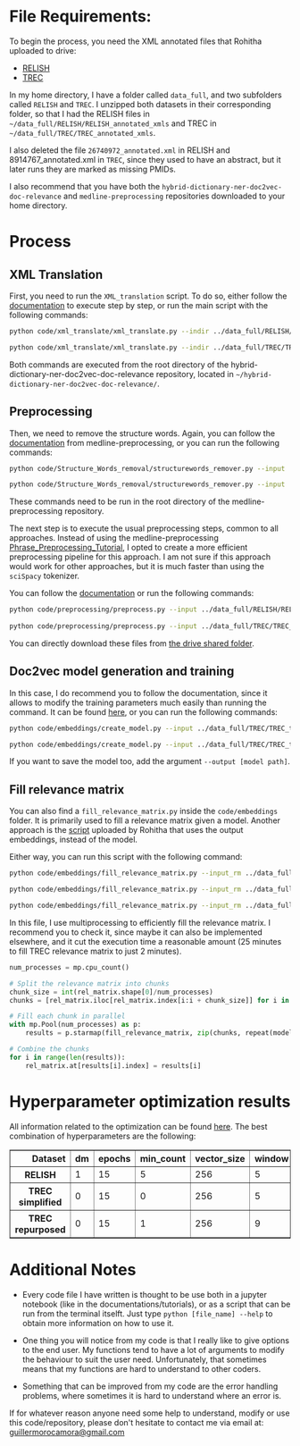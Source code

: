 # File Requirements:

To begin the process, you need the XML annotated files that Rohitha uploaded to drive:

* [RELISH](https://drive.google.com/drive/u/0/folders/1qfHIWN2ncfboqtigF3DKOFiQFFYnTWI0)
* [TREC](https://drive.google.com/drive/u/0/folders/1wQ_ys557E3E3opQUuSWSPmtltyqLALm4)

In my home directory, I have a folder called `data_full`, and two subfolders called `RELISH` and `TREC`. I unzipped both datasets in their corresponding folder, so that I had the RELISH files in `~/data_full/RELISH/RELISH_annotated_xmls` and TREC in `~/data_full/TREC/TREC_annotated_xmls`.

I also deleted the file `26740972_annotated.xml` in RELISH and 8914767_annotated.xml in `TREC`, since they used to have an abstract, but it later runs they are marked as missing PMIDs. 

I also recommend that you have both the `hybrid-dictionary-ner-doc2vec-doc-relevance` and `medline-preprocessing` repositories downloaded to your home directory.

# Process

## XML Translation
First, you need to run the `XML_translation` script. To do so, either follow the [documentation](https://github.com/zbmed-semtec/hybrid-dictionary-ner-doc2vec-doc-relevance/tree/main/docs/xml_translate) to execute step by step, or run the main script with the following commands:

```bash
python code/xml_translate/xml_translate.py --indir ../data_full/RELISH/RELISH_annotated_xmls --output ../data_full/RELISH/RELISH_documents_ann.tsv

python code/xml_translate/xml_translate.py --indir ../data_full/TREC/TREC_annotated_xmls --output ../data_full/TREC/TREC_documents_ann.tsv
```

Both commands are executed from the root directory of the hybrid-dictionary-ner-doc2vec-doc-relevance repository, located in `~/hybrid-dictionary-ner-doc2vec-doc-relevance/`.

## Preprocessing
Then, we need to remove the structure words. Again, you can follow the [documentation](https://github.com/zbmed-semtec/medline-preprocessing/tree/main/docs/Structure_Words_removal) from medline-preprocessing, or you can run the following commands:

```bash
python code/Structure_Words_removal/structurewords_remover.py --input ../data_full/RELISH/RELISH_documents_ann.tsv --output ../data_full/RELISH/RELISH_documents_ann_swr.tsv --list data/Structure_Words_removal/structure_word_list_pruned.txt 

python code/Structure_Words_removal/structurewords_remover.py --input ../data_full/TREC/TREC_documents_ann.tsv --output ../data_full/TREC/TREC_documents_ann_swr.tsv --list data/Structure_Words_removal/structure_word_list_pruned.txt 
```
These commands need to be run in the root directory of the medline-preprocessing repository.

The next step is to execute the usual preprocessing steps, common to all approaches. Instead of using the medline-preprocessing [Phrase_Preprocessing_Tutorial](https://github.com/zbmed-semtec/medline-preprocessing/blob/main/docs/Phrase_Preprocessing_Tutorial/tutorial_phrase_preprocessing.ipynb), I opted to create a more efficient preprocessing pipeline for this approach. I am not sure if this approach would work for other approaches, but it is much faster than using the `sciSpacy` tokenizer.

You can follow the [documentation](https://github.com/zbmed-semtec/hybrid-dictionary-ner-doc2vec-doc-relevance/tree/main/docs/preprocessing) or run the following commands:

```bash
python code/preprocessing/preprocess.py --input ../data_full/RELISH/RELISH_documents_ann_swr.tsv --output ../data_full/RELISH/RELISH_tokens.tsv
	
python code/preprocessing/preprocess.py --input ../data_full/TREC/TREC_documents_ann_swr.tsv --output ../data_full/TREC/TREC_tokens.tsv
```

You can directly download these files from [the drive shared folder](https://drive.google.com/drive/u/0/folders/1QF_QzIrv-SqagckVultltR5X1nwsP2Fh).

## Doc2vec model generation and training

In this case, I do recommend you to follow the documentation, since it allows to modify the training parameters much easily than running the command. It can be found [here](https://github.com/zbmed-semtec/hybrid-dictionary-ner-doc2vec-doc-relevance/tree/main/docs/embeddings), or you can run the following commands:

```bash
python code/embeddings/create_model.py --input ../data_full/TREC/TREC_tokens.tsv --embeddings ../data_full/RELISH/RELISH_embeddings.pkl --output ../data_full/RELISH/RELISH_hybrid.model

python code/embeddings/create_model.py --input ../data_full/TREC/TREC_tokens.tsv --embeddings ../data_full/TREC/TREC_embeddings.pkl --output ../data_full/TREC/TREC_hybrid.model
```
If you want to save the model too, add the argument `--output [model path]`.

## Fill relevance matrix

You can also find a `fill_relevance_matrix.py` inside the `code/embeddings` folder. It is primarily used to fill a relevance matrix given a model. Another approach is the [script](https://github.com/zbmed-semtec/medline-preprocessing/tree/main/code/Cosine_Similarity) uploaded by Rohitha that uses the output embeddings, instead of the model.

Either way, you can run this script with the following command:

```bash
python code/embeddings/fill_relevance_matrix.py --input_rm ../data_full/RELISH/RELISH_relevance_matrix.tsv --input_model ../data_full/RELISH/RELISH_hybrid.model --output ../data_full/RELISH/RELISH_filled_relevance_matrix.tsv --verbose 1

python code/embeddings/fill_relevance_matrix.py --input_rm ../data_full/TREC/TREC_simplified_relevance_matrix.tsv --input_model ../data_full/TREC/TREC_hybrid.model --output ../data_full/TREC/TREC_simplified_filled_relevance_matrix.tsv --verbose 1

python code/embeddings/fill_relevance_matrix.py --input_rm ../data_full/TREC/TREC_repurposed_relevance_matrix.tsv --input_model ../data_full/TREC/TREC_hybrid.model --output ../data_full/TREC/TREC_repurposed_filled_relevance_matrix.tsv --verbose 1
```

In this file, I use multiprocessing to efficiently fill the relevance matrix. I recommend you to check it, since maybe it can also be implemented elsewhere, and it cut the execution time a reasonable amount (25 minutes to fill TREC relevance matrix to just 2 minutes).

```python
num_processes = mp.cpu_count()

# Split the relevance matrix into chunks
chunk_size = int(rel_matrix.shape[0]/num_processes)
chunks = [rel_matrix.iloc[rel_matrix.index[i:i + chunk_size]] for i in range(0, rel_matrix.shape[0], chunk_size)]

# Fill each chunk in parallel
with mp.Pool(num_processes) as p:
    results = p.starmap(fill_relevance_matrix, zip(chunks, repeat(model)))

# Combine the chunks
for i in range(len(results)):
    rel_matrix.at[results[i].index] = results[i]
```

# Hyperparameter optimization results

All information related to the optimization can be found [here](https://github.com/zbmed-semtec/hybrid-dictionary-ner-doc2vec-doc-relevance/tree/main/data/Hyperparameter_optimization). The best combination of hyperparameters are the following:

<div>
<table border="1" class="dataframe">
  <thead>
    <tr style="text-align: right;">
      <th>Dataset</th>
      <th>dm</th>
      <th>epochs</th>
      <th>min_count</th>
      <th>vector_size</th>
      <th>window</th>
      <th>workers</th>
      <th>AUC</th>
    </tr>
  </thead>
  <tbody>
    <tr>
      <th>RELISH</th>
      <td>1</td>
      <td>15</td>
      <td>5</td>
      <td>256</td>
      <td>5</td>
      <td>8</td>
      <th>0.5969</th>
    </tr>
    <tr>
      <th>TREC simplified</th>
      <td>0</td>
      <td>15</td>
      <td>0</td>
      <td>256</td>
      <td>5</td>
      <td>16</td>
      <th>0.6616</th>
    </tr>
    <tr>
      <th>TREC repurposed</th>
      <td>0</td>
      <td>15</td>
      <td>1</td>
      <td>256</td>
      <td>9</td>
      <td>16</td>
      <th>0.7828</th>
    </tr>
  </tbody>
</table>
</div>


# Additional Notes

* Every code file I have written is thought to be use both in a jupyter notebook (like in the documentations/tutorials), or as a script that can be run from the terminal itselft. Just type `python [file_name] --help` to obtain more information on how to use it.

* One thing you will notice from my code is that I really like to give options to the end user. My functions tend to have a lot of arguments to modify the behaviour to suit the user need. Unfortunately, that sometimes means that my functions are hard to understand to other coders. 

* Something that can be improved from my code are the error handling problems, where sometimes it is hard to understand where an error is.

If for whatever reason anyone need some help to understand, modify or use this code/repository, please don't hesitate to contact me via email at: guillermorocamora@gmail.com
